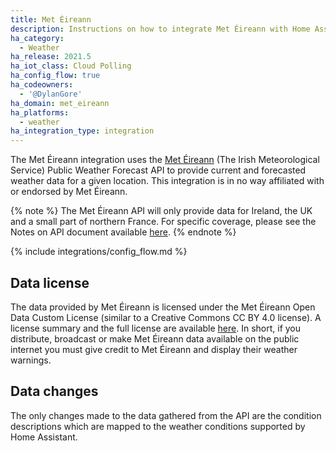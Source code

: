 ```yaml
---
title: Met Éireann
description: Instructions on how to integrate Met Éireann with Home Assistant.
ha_category:
  - Weather
ha_release: 2021.5
ha_iot_class: Cloud Polling
ha_config_flow: true
ha_codeowners:
  - '@DylanGore'
ha_domain: met_eireann
ha_platforms:
  - weather
ha_integration_type: integration
---
```


The Met Éireann integration uses the [Met Éireann](https://met.ie) (The Irish Meteorological Service) Public Weather Forecast API to provide current and forecasted weather data for a given location. This integration is in no way affiliated with or endorsed by Met Éireann.

{% note %}
The Met Éireann API will only provide data for Ireland, the UK and a small part of northern France. For specific coverage, please see the Notes on API document available [here](https://data.gov.ie/dataset/met-eireann-forecast-api/resource/027da6d5-d819-48d1-9b16-331dba169bd1).
{% endnote %}

{% include integrations/config_flow.md %}

## Data license

The data provided by Met Éireann is licensed under the Met Éireann Open Data Custom License (similar to a Creative Commons CC BY 4.0 license). A license summary and the full license are available [here](https://data.gov.ie/dataset/met-eireann-forecast-api/resource/027da6d5-d819-48d1-9b16-331dba169bd1). In short, if you distribute, broadcast or make Met Éireann data available on the public internet you must give credit to Met Éireann and display their weather warnings.

## Data changes

The only changes made to the data gathered from the API are the condition descriptions which are mapped to the weather conditions supported by Home Assistant.
